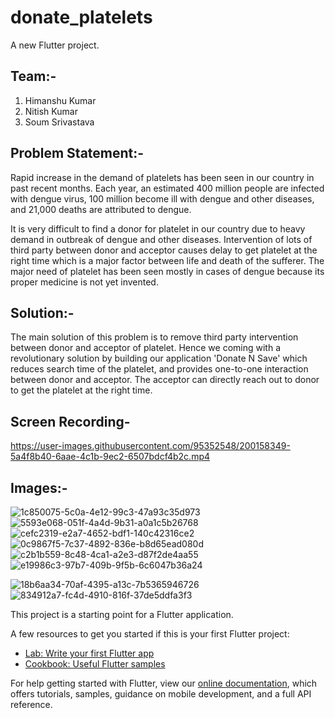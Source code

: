 # donate_platelets

A new Flutter project.

## Team:-
1. Himanshu Kumar
2. Nitish Kumar
3. Soum Srivastava

## Problem Statement:-

Rapid increase in the demand of platelets has been  seen in our country in past recent months. Each  year, an estimated 400 million people are infected  with dengue virus, 100 million become ill with  dengue and other diseases, and 21,000 deaths are  attributed to dengue.

It is very difficult to find a donor for platelet in our country  due to heavy demand in outbreak of dengue and other  diseases.
Intervention of lots of third party between donor and  acceptor causes delay to get platelet at the right time  which is a major factor between life and death of the  sufferer.
The major need of platelet has been seen mostly in cases  of dengue because its proper medicine is not yet invented.

## Solution:-

The main solution of this problem is to remove third party  intervention between donor and acceptor of platelet.
Hence we coming with a revolutionary solution by building our  application 'Donate N Save' which reduces search time of the  platelet, and provides one-to-one interaction between donor  and acceptor.
The acceptor can directly reach out to donor to get the  platelet at the right time.

## Screen Recording-


https://user-images.githubusercontent.com/95352548/200158349-5a4f8b40-6aae-4c1b-9ec2-6507bdcf4b2c.mp4



## Images:-


![1c850075-5c0a-4e12-99c3-47a93c35d973](https://user-images.githubusercontent.com/95352548/200157480-e2ca0aaf-4da2-45a4-8071-9165dea0ae82.jpg )
![5593e068-051f-4a4d-9b31-a0a1c5b26768](https://user-images.githubusercontent.com/95352548/200157502-c9965d23-50fd-450c-a986-bfbf5d7aad88.jpg)
![cefc2319-e2a7-4652-bdf1-140c42316ce2](https://user-images.githubusercontent.com/95352548/200157505-b918d778-0125-497b-bd2f-eb94355467a3.jpg)
![0c9867f5-7c37-4892-836e-b8d65ead080d](https://user-images.githubusercontent.com/95352548/200157508-c5ad010d-2551-4040-92bf-413964c5981f.jpg)
![c2b1b559-8c48-4ca1-a2e3-d87f2de4aa55](https://user-images.githubusercontent.com/95352548/200158214-ad3f0755-9811-491a-aede-a7c35bb5b05a.jpg)
![e19986c3-97b7-409b-9f5b-6c6047b36a24](https://user-images.githubusercontent.com/95352548/200158219-9112cbb7-a7eb-428b-86ec-bc0e12683efd.jpg)



![18b6aa34-70af-4395-a13c-7b5365946726](https://user-images.githubusercontent.com/95352548/200157523-02ecf9e5-b99a-4628-b300-207827e06288.jpg)
![834912a7-fc4d-4910-816f-37de5ddfa3f3](https://user-images.githubusercontent.com/95352548/200157527-451bea71-2a31-40a9-988f-eafec2292220.jpg)

This project is a starting point for a Flutter application.

A few resources to get you started if this is your first Flutter project:

- [Lab: Write your first Flutter app](https://flutter.dev/docs/get-started/codelab)
- [Cookbook: Useful Flutter samples](https://flutter.dev/docs/cookbook)

For help getting started with Flutter, view our
[online documentation](https://flutter.dev/docs), which offers tutorials,
samples, guidance on mobile development, and a full API reference.
